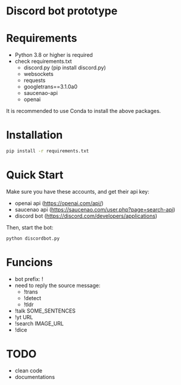 # Discord bot prototype

Requirements 
============================
- Python 3.8 or higher is required
- check requirements.txt
    - discord.py (pip install discord.py)
    - websockets
    - requests
    - googletrans==3.1.0a0
    - saucenao-api 
    - openai

It is recommended to use Conda to install the above packages.

Installation
============================
```sh
pip install -r requirements.txt
```

Quick Start
============================
Make sure you have these accounts, and get their api key:
- openai api (https://openai.com/api/)
- saucenao api (https://saucenao.com/user.php?page=search-api)
- discord bot (https://discord.com/developers/applications)

Then, start the bot:
```sh
python discordbot.py
```


Funcions
============================
- bot prefix: !
- need to reply the source message:
    - !trans 
    - !detect 
    - !tldr
- !talk  SOME_SENTENCES
- !yt  URL
- !search  IMAGE_URL
- !dice


TODO
============================
- clean code
- documentations